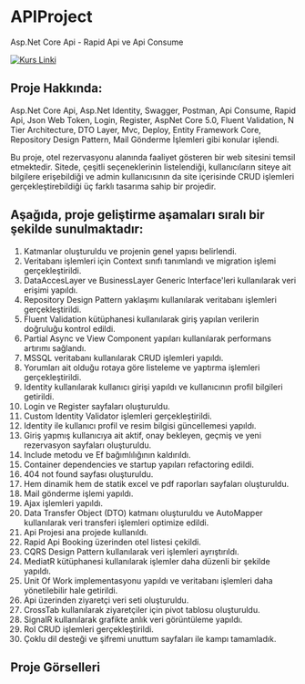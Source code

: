 # APIProject
Asp.Net Core Api - Rapid Api ve Api Consume

[![Kurs Linki](https://img.shields.io/badge/Kurs%20Linki%20-izlemek%20için%20tıklayın-purple)](https://www.udemy.com/course/aspnet-core-api-rapid-api-ve-api-consume/)

## Proje Hakkında: 
Asp.Net Core Api, Asp.Net Identity, Swagger, Postman, Api Consume, Rapid Api, Json Web Token, Login, Register, AspNet Core 5.0, Fluent Validation, N Tier Architecture, DTO Layer, Mvc, Deploy, Entity Framework Core, Repository Design Pattern, Mail Gönderme İşlemleri gibi konular işlendi.

Bu proje, otel rezervasyonu alanında faaliyet gösteren bir web sitesini temsil etmektedir. Sitede, çeşitli seçeneklerinin listelendiği, kullanıcıların siteye ait bilgilere erişebildiği ve admin kullanıcısının da site içerisinde CRUD işlemleri gerçekleştirebildiği üç farklı tasarıma sahip bir projedir.

## Aşağıda, proje geliştirme aşamaları sıralı bir şekilde sunulmaktadır:

1. Katmanlar oluşturuldu ve projenin genel yapısı belirlendi.
2. Veritabanı işlemleri için Context sınıfı tanımlandı ve migration işlemi gerçekleştirildi.
3. DataAccesLayer ve BusinessLayer Generic Interface'leri kullanılarak veri erişimi yapıldı.
4. Repository Design Pattern yaklaşımı kullanılarak veritabanı işlemleri gerçekleştirildi.
5. Fluent Validation kütüphanesi kullanılarak giriş yapılan verilerin doğruluğu kontrol edildi.
6. Partial Async ve View Component yapıları kullanılarak performans artırımı sağlandı.
7. MSSQL veritabanı kullanılarak CRUD işlemleri yapıldı.
8. Yorumları ait olduğu rotaya göre listeleme ve yaptırma işlemleri gerçekleştirildi.
9. Identity kullanılarak kullanıcı girişi yapıldı ve kullanıcının profil bilgileri getirildi.
10. Login ve Register sayfaları oluşturuldu.
11. Custom Identity Validator işlemleri gerçekleştirildi.
12. Identity ile kullanıcı profil ve resim bilgisi güncellemesi yapıldı.
13. Giriş yapmış kullanıcıya ait aktif, onay bekleyen, geçmiş ve yeni rezervasyon sayfaları oluşturuldu.
14. Include metodu ve Ef bağımlılığının kaldırıldı.
15. Container dependencies ve startup yapıları refactoring edildi.
16. 404 not found sayfası oluşturuldu.
17. Hem dinamik hem de statik excel ve pdf raporları sayfaları oluşturuldu.
18. Mail gönderme işlemi yapıldı.
19. Ajax işlemleri yapıldı.
20. Data Transfer Object (DTO) katmanı oluşturuldu ve AutoMapper kullanılarak veri transferi işlemleri optimize edildi.
21. Api Projesi ana projede kullanıldı.
22. Rapid Api Booking üzerinden otel listesi çekildi.
23. CQRS Design Pattern kullanılarak veri işlemleri ayrıştırıldı.
34. MediatR kütüphanesi kullanılarak işlemler daha düzenli bir şekilde yapıldı.
35. Unit Of Work implementasyonu yapıldı ve veritabanı işlemleri daha yönetilebilir hale getirildi.
36. Api üzerinden ziyaretçi veri seti oluşturuldu.
37. CrossTab kullanılarak ziyaretçiler için pivot tablosu oluşturuldu.
38. SignalR kullanılarak grafikte anlık veri görüntüleme yapıldı.
39. Rol CRUD işlemleri gerçekleştirildi.
40. Çoklu dil desteği ve şifremi unuttum sayfaları ile kampı tamamladık.

## Proje Görselleri
